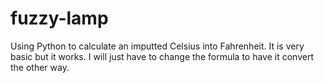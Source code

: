 # fuzzy-lamp
Using Python to calculate an imputted Celsius into Fahrenheit.
It is very basic but it works. I will just have to change the formula to have it convert the other way.

